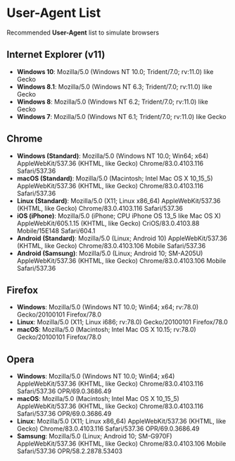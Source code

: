 # User-Agent List
Recommended **User-Agent** list to simulate browsers

## Internet Explorer (v11)
* **Windows 10**:   Mozilla/5.0 (Windows NT 10.0; Trident/7.0; rv:11.0) like Gecko
* **Windows 8.1**:  Mozilla/5.0 (Windows NT 6.3; Trident/7.0; rv:11.0) like Gecko
* **Windows 8**:    Mozilla/5.0 (Windows NT 6.2; Trident/7.0; rv:11.0) like Gecko
* **Windows 7**:    Mozilla/5.0 (Windows NT 6.1; Trident/7.0; rv:11.0) like Gecko

## Chrome
* **Windows (Standard)**:   Mozilla/5.0 (Windows NT 10.0; Win64; x64) AppleWebKit/537.36 (KHTML, like Gecko) Chrome/83.0.4103.116 Safari/537.36
* **macOS   (Standard)**:   Mozilla/5.0 (Macintosh; Intel Mac OS X 10_15_5) AppleWebKit/537.36 (KHTML, like Gecko) Chrome/83.0.4103.116 Safari/537.36
* **Linux   (Standard)**:   Mozilla/5.0 (X11; Linux x86_64) AppleWebKit/537.36 (KHTML, like Gecko) Chrome/83.0.4103.116 Safari/537.36
* **iOS       (iPhone)**:   Mozilla/5.0 (iPhone; CPU iPhone OS 13_5 like Mac OS X) AppleWebKit/605.1.15 (KHTML, like Gecko) CriOS/83.0.4103.88 Mobile/15E148 Safari/604.1
* **Android (Standard)**:   Mozilla/5.0 (Linux; Android 10) AppleWebKit/537.36 (KHTML, like Gecko) Chrome/83.0.4103.106 Mobile Safari/537.36
* **Android  (Samsung)**:   Mozilla/5.0 (Linux; Android 10; SM-A205U) AppleWebKit/537.36 (KHTML, like Gecko) Chrome/83.0.4103.106 Mobile Safari/537.36


## Firefox
* **Windows**: Mozilla/5.0 (Windows NT 10.0; Win64; x64; rv:78.0) Gecko/20100101 Firefox/78.0
* **Linux**:   Mozilla/5.0 (X11; Linux i686; rv:78.0) Gecko/20100101 Firefox/78.0
* **macOS**:   Mozilla/5.0 (Macintosh; Intel Mac OS X 10.15; rv:78.0) Gecko/20100101 Firefox/78.0

## Opera
* **Windows**: Mozilla/5.0 (Windows NT 10.0; Win64; x64) AppleWebKit/537.36 (KHTML, like Gecko) Chrome/83.0.4103.116 Safari/537.36 OPR/69.0.3686.49
* **macOS**:   Mozilla/5.0 (Macintosh; Intel Mac OS X 10_15_5) AppleWebKit/537.36 (KHTML, like Gecko) Chrome/83.0.4103.116 Safari/537.36 OPR/69.0.3686.49
* **Linux**:   Mozilla/5.0 (X11; Linux x86_64) AppleWebKit/537.36 (KHTML, like Gecko) Chrome/83.0.4103.116 Safari/537.36 OPR/69.0.3686.49
* **Samsung**: Mozilla/5.0 (Linux; Android 10; SM-G970F) AppleWebKit/537.36 (KHTML, like Gecko) Chrome/83.0.4103.106 Mobile Safari/537.36 OPR/58.2.2878.53403
